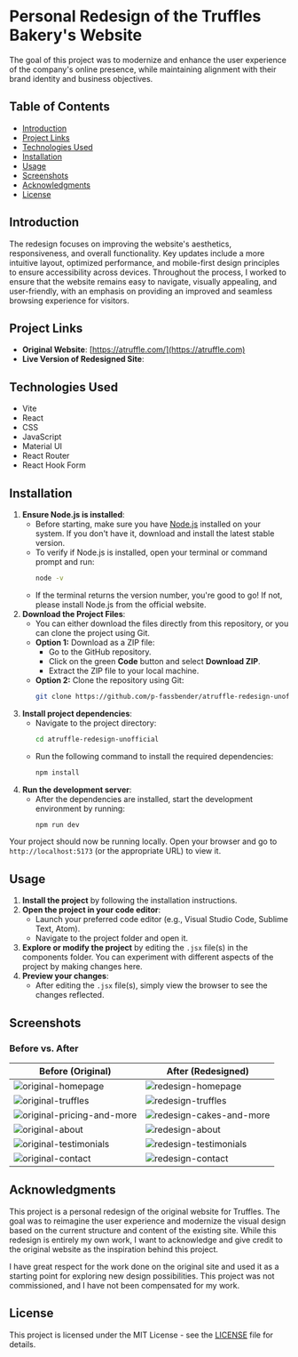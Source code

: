 # Personal Redesign of the Truffles Bakery's Website
The goal of this project was to modernize and enhance the user experience of the company's online presence, while maintaining alignment with their brand identity and business objectives.

## Table of Contents
- [Introduction](#introduction)
- [Project Links](#project-links)
- [Technologies Used](#technologies-used)
- [Installation](#installation)
- [Usage](#usage)
- [Screenshots](#screenshots)
- [Acknowledgments](#acknowledgments)
- [License](#license)

## Introduction
The redesign focuses on improving the website's aesthetics, responsiveness, and overall functionality. Key updates include a more intuitive layout, optimized performance, and mobile-first design principles to ensure accessibility across devices. Throughout the process, I worked to ensure that the website remains easy to navigate, visually appealing, and user-friendly, with an emphasis on providing an improved and seamless browsing experience for visitors.

## Project Links
- **Original Website**: [https://atruffle.com/](https://atruffle.com)
- **Live Version of Redesigned Site**: 

## Technologies Used
- Vite
- React
- CSS
- JavaScript
- Material UI
- React Router
- React Hook Form

## Installation
1. **Ensure Node.js is installed**:
    - Before starting, make sure you have [Node.js](https://nodejs.org/) installed on your system. If you don't have it, download and install the latest stable version.
    - To verify if Node.js is installed, open your terminal or command prompt and run:
      ```bash
      node -v
      ```
    - If the terminal returns the version number, you're good to go! If not, please install Node.js from the official website.
2. **Download the Project Files**:
    - You can either download the files directly from this repository, or you can clone the project using Git.
    - **Option 1:** Download as a ZIP file:
      - Go to the GitHub repository.
      - Click on the green **Code** button and select **Download ZIP**.
      - Extract the ZIP file to your local machine.
    - **Option 2:** Clone the repository using Git:
      ```bash
      git clone https://github.com/p-fassbender/atruffle-redesign-unofficial.git
      ```
3. **Install project dependencies**:
    - Navigate to the project directory:
      ```bash
      cd atruffle-redesign-unofficial
      ```
    - Run the following command to install the required dependencies:
      ```bash
      npm install
      ```
4. **Run the development server**:
    - After the dependencies are installed, start the development environment by running:
      ```bash
      npm run dev
      ```
Your project should now be running locally. Open your browser and go to `http://localhost:5173` (or the appropriate URL) to view it.

## Usage
1. **Install the project** by following the installation instructions.
2. **Open the project in your code editor**:
    - Launch your preferred code editor (e.g., Visual Studio Code, Sublime Text, Atom).
    - Navigate to the project folder and open it.
3. **Explore or modify the project** by editing  the `.jsx` file(s) in the components folder. You can experiment with different aspects of the project by making changes here.
4. **Preview your changes**:
    - After editing the `.jsx` file(s), simply view the browser to see the changes reflected.

## Screenshots
### Before vs. After

| Before (Original) | After (Redesigned) |
| ----------------- | ------------------ |
| ![original-homepage](https://github.com/user-attachments/assets/7a7c41e3-2d4c-4be3-9d3e-47dc2b96c0a5) | ![redesign-homepage](https://github.com/user-attachments/assets/62b973fd-7d0e-4b86-a12e-c10172633f04) |
| ![original-truffles](https://github.com/user-attachments/assets/62729d75-b8f1-4770-af57-7bfa8641bfba) | ![redesign-truffles](https://github.com/user-attachments/assets/0390fb96-90f1-4435-a082-1abe27806b96) |
| ![original-pricing-and-more](https://github.com/user-attachments/assets/2d2e55b5-17db-464c-a05b-f064c44d5dc3) | ![redesign-cakes-and-more](https://github.com/user-attachments/assets/300fa77b-c979-4a43-8e1f-839f1419a8fc) |
| ![original-about](https://github.com/user-attachments/assets/a552fae6-1ea8-4604-8a0c-295655e7404d) | ![redesign-about](https://github.com/user-attachments/assets/8ad26fe2-4188-44f8-9536-d7bdff75867d) |
| ![original-testimonials](https://github.com/user-attachments/assets/141e283d-47ad-4d55-80f8-7a6eafcc16d5) | ![redesign-testimonials](https://github.com/user-attachments/assets/69768f9f-c5bd-4b5f-86b9-3904de73827c) |
| ![original-contact](https://github.com/user-attachments/assets/052265c6-db37-46b4-8f63-089cb34ca643) | ![redesign-contact](https://github.com/user-attachments/assets/76a1ef34-d7dc-4c92-bf56-20a2c1587331) |

## Acknowledgments
This project is a personal redesign of the original website for Truffles. The goal was to reimagine the user experience and modernize the visual design based on the current structure and content of the existing site. While this redesign is entirely my own work, I want to acknowledge and give credit to the original website as the inspiration behind this project.

I have great respect for the work done on the original site and used it as a starting point for exploring new design possibilities. This project was not commissioned, and I have not been compensated for my work.

## License
This project is licensed under the MIT License - see the [LICENSE](LICENSE) file for details.
